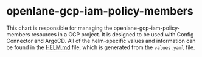 # openlane-gcp-iam-policy-members

This chart is responsible for managing the openlane-gcp-iam-policy-members resources in a GCP project. It is designed to be used with Config Connector and ArgoCD. All of the helm-specific values and information can be found in the [HELM.md](HELM.md) file, which is generated from the `values.yaml` file.
